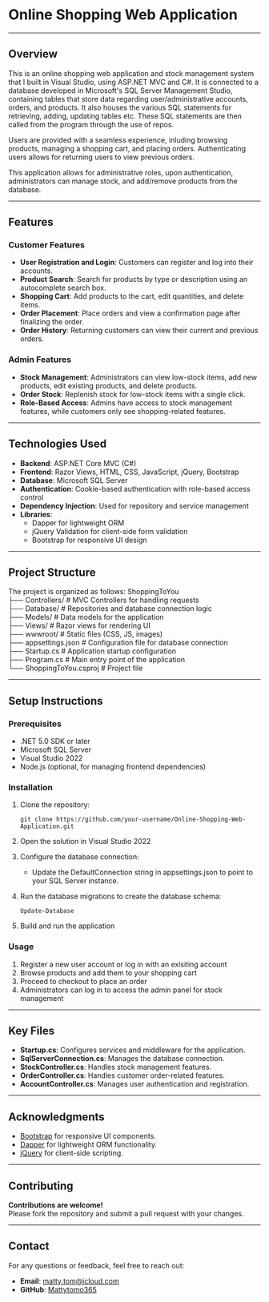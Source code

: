 # Online Shopping Web Application

---

## Overview
This is an online shopping web application and stock management system that I built in Visual Studio, using ASP.NET MVC and C#. It is connected to a database developed in Microsoft's SQL Server Management Studio, containing tables that store data regarding user/administrative accounts, orders, and products. It also houses the various SQL statements for retrieving, adding, updating tables etc. These SQL statements are then called from the program through the use of repos.

Users are provided with a seamless experience, inluding browsing products, managing a shopping cart, and placing orders. Authenticating users allows for returning users to view previous orders. 

This application allows for administrative roles, upon authentication, administrators can manage stock, and add/remove products from the database.

---

## Features

### Customer Features
- **User Registration and Login**: Customers can register and log into their accounts.
- **Product Search**: Search for products by type or description using an autocomplete search box.
- **Shopping Cart**: Add products to the cart, edit quantities, and delete items.
- **Order Placement**: Place orders and view a confirmation page after finalizing the order.
- **Order History**: Returning customers can view their current and previous orders.

### Admin Features
- **Stock Management**: Administrators can view low-stock items, add new products, edit existing products, and delete products.
- **Order Stock**: Replenish stock for low-stock items with a single click.
- **Role-Based Access**: Admins have access to stock management features, while customers only see shopping-related features.

---

## Technologies Used
- **Backend**: ASP.NET Core MVC (C#)
- **Frontend**: Razor Views, HTML, CSS, JavaScript, jQuery, Bootstrap
- **Database**: Microsoft SQL Server
- **Authentication**: Cookie-based authentication with role-based access control
- **Dependency Injection**: Used for repository and service management
- **Libraries**:
  - Dapper for lightweight ORM
  - jQuery Validation for client-side form validation
  - Bootstrap for responsive UI design

---

## Project Structure
The project is organized as follows:
ShoppingToYou<br/> 
    ├── Controllers/ # MVC Controllers for handling requests<br/>
    ├── Database/ # Repositories and database connection logic<br/>
    ├── Models/ # Data models for the application<br/>
    ├── Views/ # Razor views for rendering UI<br/>
    ├── wwwroot/ # Static files (CSS, JS, images)<br/>
    ├── appsettings.json # Configuration file for database connection<br/>
    ├── Startup.cs # Application startup configuration<br/> 
    ├── Program.cs # Main entry point of the application<br/>
    └── ShoppingToYou.csproj # Project file

---

## Setup Instructions

### Prerequisites
- .NET 5.0 SDK or later
- Microsoft SQL Server
- Visual Studio 2022
- Node.js (optional, for managing frontend dependencies)

### Installation
1. Clone the repository:

   ```
   git clone https://github.com/your-username/Online-Shopping-Web-Application.git
   ```

2. Open the solution in Visual Studio 2022

3. Configure the database connection:
    - Update the DefaultConnection string in appsettings.json to point to your SQL Server instance.

4. Run the database migrations to create the database schema:

    ```
    Update-Database
    ```

5. Build and run the application

### Usage
1. Register a new user account or log in with an exisiting account
2. Browse products and add them to your shopping cart
3. Proceed to checkout to place an order
4. Administrators can log in to access the admin panel for stock management

---

## Key Files
- **Startup.cs**: Configures services and middleware for the application.
- **SqlServerConnection.cs**: Manages the database connection.
- **StockController.cs**: Handles stock management features.
- **OrderController.cs**: Handles customer order-related features.
- **AccountController.cs**: Manages user authentication and registration.

---

## Acknowledgments
- [Bootstrap](https://getbootstrap.com) for responsive UI components.
- [Dapper](https://github.com/DapperLib/Dapper) for lightweight ORM functionality.
- [jQuery](https://jquery.com) for client-side scripting.

---

## Contributing
**Contributions are welcome!**\
Please fork the repository and submit a pull request with your changes.

---

## Contact
For any questions or feedback, feel free to reach out:
- **Email**: matty.tom@icloud.com
- **GitHub**: [Mattytomo365](https://github.com/Mattytomo365)


